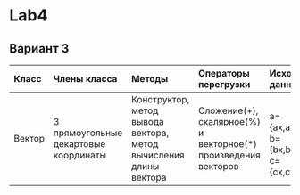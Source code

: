 # Lab4
## Вариант 3
| Класс | Члены класса | Методы | Операторы перегрузки | Исходные данные |Результаты|
|:---------|:---------|:---------|:---------|:----------------|:---------:|
| Вектор | 3 прямоугольные декартовые координаты |Конструктор, метод вывода вектора, метод вычисления длины вектора | Сложение(+), скалярное(%) и векторное(*) произведения векторов |<br> a={ax,ay,az},<br>b={bx,by,bz},<br> c={cx,cy,cz}<br>|r=(a+b)%c,<br>t=(a+c)*c,<br>Найти длины исходных и результирующего векторов|
